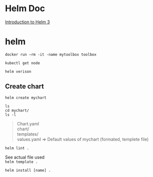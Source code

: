# Helm Doc
[Introduction to Helm 3](https://gitlab.es.f5net.com/cloud/helm/-/blob/helm_notes/introduction-to-helm3.md)

# helm
`docker run —rm -it -name mytoolbox toolbox`

`kubectl get node`

`helm verison`

## Create chart
`helm create mychart`

`ls`    
`cd mychart/`    
`ls -l`

> Chart.yaml     
> chart/    
> templates/    
> values.yaml     => Default values of mychart (formated, templete file)

`helm lint .`

See actual file used    
`helm template .`

`helm install [name] .`
